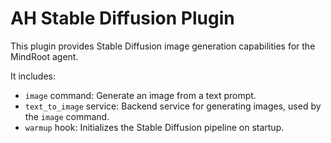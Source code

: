 # AH Stable Diffusion Plugin

This plugin provides Stable Diffusion image generation capabilities for the MindRoot agent.

It includes:
- `image` command: Generate an image from a text prompt.
- `text_to_image` service: Backend service for generating images, used by the `image` command.
- `warmup` hook: Initializes the Stable Diffusion pipeline on startup.
